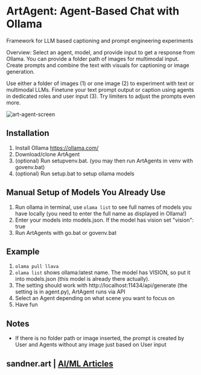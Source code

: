 # ArtAgent: Agent-Based Chat with Ollama
Framework for LLM based captioning and prompt engineering experiments

Overview: Select an agent, model, and provide input to get a response from Ollama. You can provide a folder path of images for multimodal input. Create prompts and combine the text with visuals for captioning or image generation.

Use either a folder of images (1) or one image (2) to experiment with text or multimodal LLMs. Finetune your text prompt output or caption using agents in dedicated roles and user input (3). Try limiters to adjust the prompts even more. 

![art-agent-screen](https://github.com/user-attachments/assets/b56ba489-c3e3-4a9a-a4b1-6ccb2d89e23d)

## Installation
1. Install Ollama https://ollama.com/
2. Download/clone ArtAgent
3. (optional) Run setupvenv.bat. (you may then run ArtAgents in venv with govenv.bat)
4. (optional) Run setup.bat to setup ollama models

## Manual Setup of Models You Already Use
1. Run ollama in terminal, use ```olama list``` to see full names of models you have locally (you need to enter the full name as displayed in Ollama!)
2. Enter your models into models.json. If the model has vision set "vision": true
3. Run ArtAgents with go.bat or govenv.bat

## Example
1. ```olama pull llava```
2. ```olama list``` shows ollama:latest name. The model has VISION, so put it into models.json (this model is already there actually).
3. The setting should work with http://localhost:11434/api/generate (the setting is in agent.py), ArtAgent runs via API
4. Select an Agent depending on what scene you want to focus on
5. Have fun

## Notes
- If there is no folder path or image inserted, the prompt is created by User and Agents without any image just based on User input 

## sandner.art | [AI/ML Articles](https://sandner.art/)
